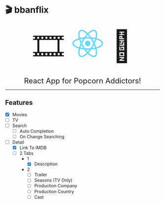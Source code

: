 # 🎬 bbanflix

<div style='font-size: 100px; text-align: center;'>
🎞
<img src='data:image/svg+xml;base64,PHN2ZyB4bWxucz0iaHR0cDovL3d3dy53My5vcmcvMjAwMC9zdmciIHZpZXdCb3g9Ii0xMS41IC0xMC4yMzE3NCAyMyAyMC40NjM0OCI+CiAgPHRpdGxlPlJlYWN0IExvZ288L3RpdGxlPgogIDxjaXJjbGUgY3g9IjAiIGN5PSIwIiByPSIyLjA1IiBmaWxsPSIjNjFkYWZiIi8+CiAgPGcgc3Ryb2tlPSIjNjFkYWZiIiBzdHJva2Utd2lkdGg9IjEiIGZpbGw9Im5vbmUiPgogICAgPGVsbGlwc2Ugcng9IjExIiByeT0iNC4yIi8+CiAgICA8ZWxsaXBzZSByeD0iMTEiIHJ5PSI0LjIiIHRyYW5zZm9ybT0icm90YXRlKDYwKSIvPgogICAgPGVsbGlwc2Ugcng9IjExIiByeT0iNC4yIiB0cmFuc2Zvcm09InJvdGF0ZSgxMjApIi8+CiAgPC9nPgo8L3N2Zz4K' width='100'>
🍿 
</div>
<div style='font-size: 24px; text-align: center;'>
React App for Popcorn Addictors!
</div>

* * *

## Features

- [x] Movies
- [ ] TV
- [ ] Search
  - [ ] Auto Completion
  - [ ] On Change Searching
- [ ] Detail
  - [x] Link To IMDB
  - [ ] 2 Tabs
    - 1
      - [x] Description
    - 2
      - [ ] Trailer
      - [ ] Seasons (TV Only)
      - [ ] Production Company
      - [ ] Production Country
      - [ ] Cast